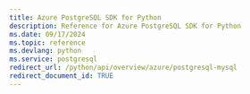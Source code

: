 ```yaml
---
title: Azure PostgreSQL SDK for Python
description: Reference for Azure PostgreSQL SDK for Python
ms.date: 09/17/2024
ms.topic: reference
ms.devlang: python
ms.service: postgresql
redirect_url: /python/api/overview/azure/postgresql-mysql
redirect_document_id: TRUE
---
```

